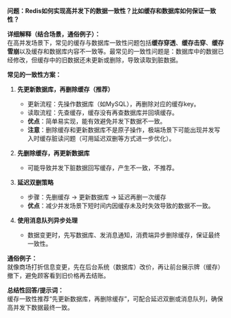 **问题：Redis如何实现高并发下的数据一致性？比如缓存和数据库如何保证一致性？**

**详细解释（结合场景，通俗例子）：**  
在高并发场景下，常见的缓存与数据库一致性问题包括**缓存穿透**、**缓存击穿**、**缓存雪崩**以及缓存和数据库内容不一致等。最常见的一致性问题是：数据库中的数据已经修改，但缓存中的旧数据还未更新或删除，导致读取到脏数据。

**常见的一致性方案：**

1. **先更新数据库，再删除缓存（推荐）**  
   - 更新流程：先操作数据库（如MySQL），再删除对应的缓存key。
   - 读取流程：先查缓存，缓存没有再查数据库并回填缓存。
   - **优点**：简单易实现，能有效避免并发下数据不一致。
   - **注意**：删除缓存和更新数据库不是原子操作，极端场景下可能出现并发写入时缓存脏读问题（可用延迟双删等方式进一步优化）。

2. **先删除缓存，再更新数据库**  
   - 可能导致并发下脏数据回写缓存，产生不一致，不推荐。

3. **延迟双删策略**  
   - 步骤：先删缓存 → 更新数据库 → 延迟再删一次缓存 
   - **优点**：减少并发场景下短时间内因缓存未及时失效导致的数据不一致。

4. **使用消息队列异步处理**  
   - 数据变更时，先写数据库、发消息通知，消费端异步删除缓存，保证最终一致性。

**通俗例子：**  
就像商场打折信息变更，先在后台系统（数据库）改价，再让前台展示牌（缓存）撤下，避免顾客看到旧价格再去结账。

**总结性回答/提示词：**  
缓存一致性推荐“先更新数据库，再删除缓存”，可配合延迟双删或消息队列，确保高并发下数据最终一致。